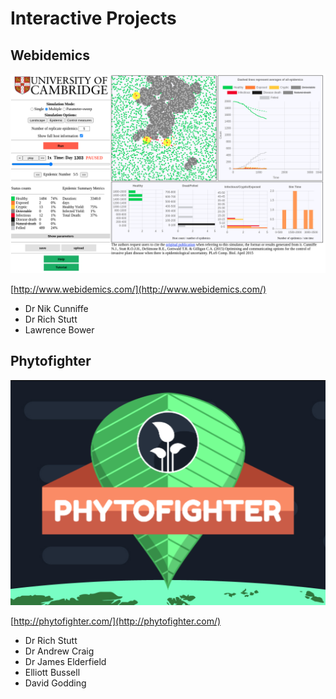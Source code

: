 # Interactive Projects

## Webidemics

[![](images/webidemics.png)](http://www.webidemics.com/)

[http://www.webidemics.com/](http://www.webidemics.com/)

- Dr Nik Cunniffe
- Dr Rich Stutt
- Lawrence Bower

## Phytofighter

[![](images/phytofighter.png)](http://phytofighter.com/)

[http://phytofighter.com/](http://phytofighter.com/)


- Dr Rich Stutt
- Dr Andrew Craig
- Dr James Elderfield
- Elliott Bussell
- David Godding

